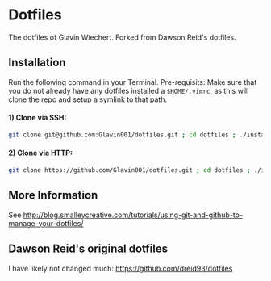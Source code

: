 Dotfiles
========

The dotfiles of Glavin Wiechert. Forked from Dawson Reid's dotfiles.

## Installation
Run the following command in your Terminal.
Pre-requisits: Make sure that you do not already have any dotfiles installed a `$HOME/.vimrc`, as this will clone the repo and setup a symlink to that path.
#### 1) Clone via SSH:
```bash
git clone git@github.com:Glavin001/dotfiles.git ; cd dotfiles ; ./install.sh
```
#### 2) Clone via HTTP:
```bash
git clone https://github.com/Glavin001/dotfiles.git ; cd dotfiles ; ./install.sh
```


## More Information
See http://blog.smalleycreative.com/tutorials/using-git-and-github-to-manage-your-dotfiles/

## Dawson Reid's original dotfiles
I have likely not changed much: https://github.com/dreid93/dotfiles
